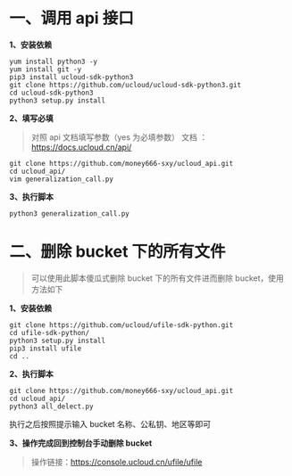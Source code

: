 # 一、调用 api 接口

**1、安装依赖**

```
yum install python3 -y
yum install git -y
pip3 install ucloud-sdk-python3
git clone https://github.com/ucloud/ucloud-sdk-python3.git
cd ucloud-sdk-python3
python3 setup.py install
```

**2、填写必填**

> 对照 api 文档填写参数（yes 为必填参数）
> 文档 ：https://docs.ucloud.cn/api/

```
git clone https://github.com/money666-sxy/ucloud_api.git
cd ucloud_api/
vim generalization_call.py
```

**3、执行脚本**

```
python3 generalization_call.py
```

# 二、删除 bucket 下的所有文件

> 可以使用此脚本傻瓜式删除 bucket 下的所有文件进而删除 bucket，使用方法如下

**1、安装依赖**

```
git clone https://github.com/ucloud/ufile-sdk-python.git
cd ufile-sdk-python/
python3 setup.py install
pip3 install ufile
cd ..
```

**2、执行脚本**

```
git clone https://github.com/money666-sxy/ucloud_api.git
cd ucloud_api/
python3 all_delect.py
```

执行之后按照提示输入 bucket 名称、公私钥、地区等即可

**3、操作完成回到控制台手动删除 bucket**

> 操作链接：https://console.ucloud.cn/ufile/ufile
